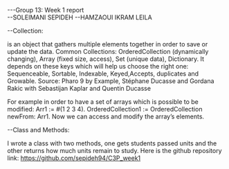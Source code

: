 ---Group 13: Week 1 report  
--SOLEIMANI 	SEPIDEH	
--HAMZAOUI	IKRAM LEILA

--Collection:

is an object that gathers multiple elements together in order to save or update the data.
Common Collections: OrderedCollection (dynamically changing), Array (fixed size, access), Set (unique data), Dictionary.
It depends on these keys which will help us choose the right one: Sequenceable, Sortable, Indexable, Keyed,Accepts, duplicates and Growable.
Source: Pharo 9 by Example, Stéphane Ducasse and Gordana Rakic with Sebastijan Kaplar and Quentin Ducasse

For example in  order to have a set of arrays which is possible to be modified:
Arr1 := #(1 2 3 4).
OrderedCollection1 := OrderedCollection newFrom: Arr1. 
Now we can access and modify the array’s elements.

--Class and Methods:

I wrote a class with two methods, one gets students passed units and the other returns how much units remain to study.
Here is the github repository link:
https://github.com/sepideh94/C3P_week1


